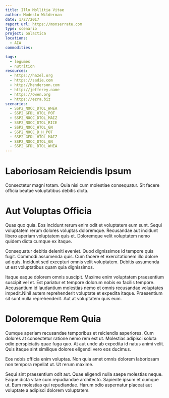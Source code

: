 ```yaml
---
title: Illo Mollitia Vitae
author: Modesto Wilderman
date: 1/27/2017
report url: https://monserrate.com
type: scenario
project: Galactica
locations:
  - AIA
commodities:

tags:
  - legumes
  - nutrition
resources:
  - https://hazel.org
  - https://sadie.com
  - http://henderson.com
  - http://jefferey.name
  - https://owen.org
  - https://ezra.biz
scenarios:
  - SSP2_NOCC_DTOL_WHEA
  - SSP2_GFDL_HTOL_POT
  - SSP2_NOCC_DTOL_MAIZ
  - SSP2_NOCC_DTOL_RICE
  - SSP2_NOCC_HTOL_GN
  - SSP2_NOCC_D_H_POT
  - SSP2_GFDL_HTOL_MAIZ
  - SSP2_NOCC_DTOL_GN
  - SSP2_GFDL_DTOL_WHEA
---
```

# Laboriosam Reiciendis Ipsum
Consectetur magni totam. Quia nisi cum molestiae consequatur. Sit facere officia beatae voluptatibus debitis dicta.

# Aut Voluptas Officia
Quas quo quia. Eos incidunt rerum enim odit et voluptatem eum sunt. Sequi voluptatem rerum dolores voluptas doloremque. Recusandae aut incidunt libero aperiam voluptatem quis et. Doloremque velit voluptatem nemo quidem dicta cumque ex itaque.
 Consequatur debitis deleniti eveniet. Quod dignissimos id tempore quis fugit. Commodi assumenda quis. Cum facere et exercitationem illo dolore ad quis. Incidunt sed excepturi omnis velit voluptatem. Debitis assumenda ut est voluptatibus quam quia dignissimos.
 Itaque eaque dolorem omnis suscipit. Maxime enim voluptatem praesentium suscipit vel et. Est pariatur et tempore dolorum nobis ex facilis tempore. Accusantium id laudantium molestias nemo et omnis recusandae voluptates impedit.Nihil autem reprehenderit voluptate et expedita itaque. Praesentium sit sunt nulla reprehenderit. Aut at voluptatem quis eum.

# Doloremque Rem Quia
Cumque aperiam recusandae temporibus et reiciendis asperiores. Cum dolores at consectetur ratione nemo rem est ut. Molestias adipisci soluta odio perspiciatis quae fuga quo. At aut unde ab expedita id natus animi velit. Quis itaque sint similique dolores eligendi vero eos ducimus.
 Eos nobis officia enim voluptas. Non quia amet omnis dolorem laboriosam non tempora repellat ut. Ut rerum maxime.
 Sequi sint praesentium odit aut. Quae eligendi nulla saepe molestias neque. Eaque dicta vitae cum repudiandae architecto. Sapiente ipsum et cumque ut. Eum molestias qui repudiandae. Harum odio aspernatur placeat aut voluptate a adipisci dolorem voluptatem.
